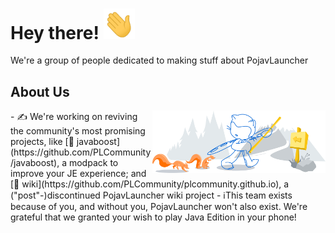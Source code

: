 <h1>Hey there! <img src="./assets/readme/wave.gif" width = 50px></h1>
<p align='center'>
</p>
<div size='20px'> We're a group of people dedicated to making stuff about PojavLauncher

<h2>About Us</h2>
<img width="55%" align="right" alt="Github" src="./assets/readme/git-header.svg"/>
- ✍️ We're working on reviving the community's most promising projects, like [🚀 javaboost](https://github.com/PLCommunity/javaboost), a modpack to improve your JE experience; and [📕 wiki](https://github.com/PLCommunity/plcommunity.github.io), a ("post"-)discontinued PojavLauncher wiki project
- ℹ️This team exists because of you, and without you, PojavLauncher won't also exist. We're grateful that we granted your wish to play Java Edition in your phone!
<!--

**Here are some ideas to get you started:**

🙋‍♀️ A short introduction - what is your organization all about?
🌈 Contribution guidelines - how can the community get involved?
👩‍💻 Useful resources - where can the community find your docs? Is there anything else the community should know?
🍿 Fun facts - what does your team eat for breakfast?
🧙 Remember, you can do mighty things with the power of [Markdown](https://docs.github.com/github/writing-on-github/getting-started-with-writing-and-formatting-on-github/basic-writing-and-formatting-syntax)
-->
